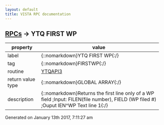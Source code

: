 ```yaml
---
layout: default
title: VISTA RPC documentation
---
```




## [RPCs](TableOfContent.md) &#8594; YTQ FIRST WP 

 property | value 
--- | --- 
 label | {::nomarkdown}YTQ FIRST WP{:/}
 tag | {::nomarkdown}FIRSTWP{:/}
 routine | [YTQAPI3](http://code.osehra.org/dox/Routine_YTQAPI3_source.html)
 return value type | {::nomarkdown}GLOBAL ARRAY{:/}
 description | {::nomarkdown}Returns the first line only of a WP field        ;Input: FILEN(file number), FIELD (WP filed #)        ;Ouput IEN^WP Text line 1{:/}




 Generated on January 13th 2017, 7:11:27 am